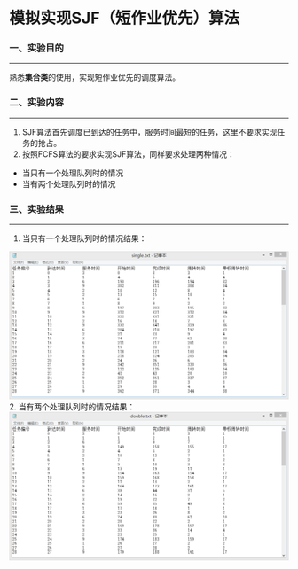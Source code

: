 
# 模拟实现SJF（短作业优先）算法
### 一、实验目的
----------------
  熟悉**集合类**的使用，实现短作业优先的调度算法。
### 二、实验内容
-----------------
1. SJF算法首先调度已到达的任务中，服务时间最短的任务，这里不要求实现任务的抢占。
2. 按照FCFS算法的要求实现SJF算法，同样要求处理两种情况：
  * 当只有一个处理队列时的情况
  * 当有两个处理队列时的情况

### 三、实验结果
-----------------
1. 当只有一个处理队列时的情况结果：<br>
<img src="https://github.com/123012015105/JAVA/blob/master/SJF/images/SJF%E5%8D%95%E9%98%9F%E5%88%97%E6%88%AA%E5%9B%BE.png">
2. 当有两个处理队列时的情况结果：
<img src="https://github.com/123012015105/JAVA/blob/master/SJF/images/SJF%E5%8F%8C%E9%98%9F%E5%88%97%E6%88%AA%E5%9B%BE.png">



